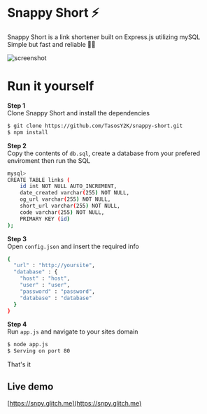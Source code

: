 # Snappy Short ⚡

Snappy Short is a link shortener built on Express.js utilizing mySQL  
Simple but fast and reliable 💨💪

![screenshot](https://media.discordapp.net/attachments/609854271810306049/653322876824322049/Screenshot_1.png?width=1027&height=467)

# Run it yourself

**Step 1**  
Clone Snappy Short and install the dependencies
```sh
$ git clone https://github.com/TasosY2K/snappy-short.git
$ npm install
```
**Step 2**  
Copy the contents of `db.sql`, create a database from your prefered enviroment then run the SQL
```sh
mysql> 
CREATE TABLE links (
    id int NOT NULL AUTO_INCREMENT,
    date_created varchar(255) NOT NULL,
    og_url varchar(255) NOT NULL,
    short_url varchar(255) NOT NULL,
    code varchar(255) NOT NULL,
    PRIMARY KEY (id)
);
```
**Step 3**  
Open `config.json` and insert the required info
```sh
{
  "url" : "http://yoursite",
  "database" : {
    "host" : "host",
    "user" : "user",
    "password" : "password",
    "database" : "database"
  }
}
 ```
 **Step 4**  
 Run `app.js` and navigate to your sites domain
 ```sh
 $ node app.js
 $ Serving on port 80 
 ```

That's it

## Live demo

[https://snpy.glitch.me](https://snpy.glitch.me)
